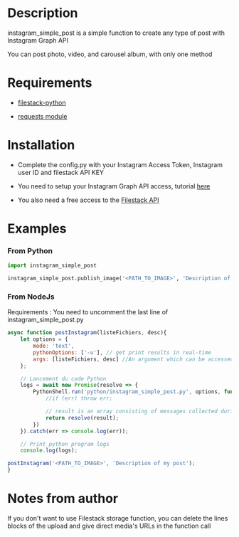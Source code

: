 Description
===========
instagram_simple_post is a simple function to create any type of post with Instagram Graph API

You can post photo, video, and carousel album, with only one method


Requirements
============

* [filestack-python](https://github.com/filestack/filestack-python)

* [requests module](https://pypi.org/project/requests/)


Installation
============

* Complete the config.py with your Instagram Access Token, Instagram user ID and filestack API KEY
    
* You need to setup your Instagram Graph API access, tutorial [here](https://medium.com/gitconnected/automating-instagram-posts-with-python-and-instagram-graph-api-374f084b9f2b)
    
* You also need a free access to the [Filestack API](https://www.filestack.com/)

Examples
========
### From Python
```python
import instagram_simple_post

instagram_simple_post.publish_image('<PATH_TO_IMAGE>', 'Description of my post')
```

### From NodeJs

Requirements : You need to uncomment the last line of instagram_simple_post.py

```js
async function postInstagram(listeFichiers, desc){
    let options = {
        mode: 'text',
        pythonOptions: ['-u'], // get print results in real-time
        args: [listeFichiers, desc] //An argument which can be accessed in the script using sys.argv[1]
    };

    // Lancement du code Python
    logs = await new Promise(resolve => {
        PythonShell.run('python/instagram_simple_post.py', options, function (err, result){
            //if (err) throw err;

            // result is an array consisting of messages collected during execution of script.
            return resolve(result);
        })
    }).catch(err => console.log(err));

    // Print python program logs
    console.log(logs);

postInstagram('<PATH_TO_IMAGE>', 'Description of my post');
}
```
# Notes from author

If you don't want to use Filestack storage function, you can delete the lines blocks of the upload and give direct media's URLs in the function call

